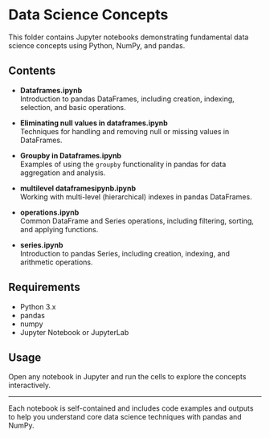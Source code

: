 # Data Science Concepts

This folder contains Jupyter notebooks demonstrating fundamental data science concepts using Python, NumPy, and pandas.

## Contents

- **Dataframes.ipynb**  
  Introduction to pandas DataFrames, including creation, indexing, selection, and basic operations.

- **Eliminating null values in dataframes.ipynb**  
  Techniques for handling and removing null or missing values in DataFrames.

- **Groupby in Dataframes.ipynb**  
  Examples of using the `groupby` functionality in pandas for data aggregation and analysis.

- **multilevel dataframesipynb.ipynb**  
  Working with multi-level (hierarchical) indexes in pandas DataFrames.

- **operations.ipynb**  
  Common DataFrame and Series operations, including filtering, sorting, and applying functions.

- **series.ipynb**  
  Introduction to pandas Series, including creation, indexing, and arithmetic operations.

## Requirements

- Python 3.x
- pandas
- numpy
- Jupyter Notebook or JupyterLab

## Usage

Open any notebook in Jupyter and run the cells to explore the concepts interactively.

---

Each notebook is self-contained and includes code examples and outputs to help you understand core data science techniques with pandas and NumPy.
